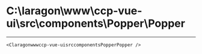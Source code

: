 # C:\laragon\www\ccp-vue-ui\src\components\Popper\Popper

---

```vue live
<Claragonwwwccp-vue-uisrccomponentsPopperPopper />
```
